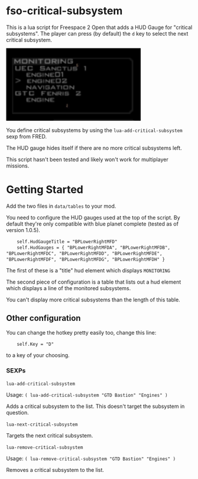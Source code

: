 # fso-critical-subsystem

This is a lua script for Freespace 2 Open that adds a HUD Gauge for "critical subsystems".
The player can press (by default) the `d` key to select the next critical subsystem.

![hud display](/screenshot.png)

You define critical subsystems by using the `lua-add-critical-subsystem` sexp from FRED.

The HUD gauge hides itself if there are no more critical subsystems left.

This script hasn't been tested and likely won't work for multiplayer missions.

# Getting Started

Add the two files in `data/tables` to your mod.

You need to configure the HUD gauges used at the top of the script.
By default they're only compatible with blue planet complete (tested as of version 1.0.5).

```
    self.HudGaugeTitle = "BPLowerRightMFD"
    self.HudGauges = { "BPLowerRightMFDA", "BPLowerRightMFDB", "BPLowerRightMFDC", "BPLowerRightMFDD", "BPLowerRightMFDE", "BPLowerRightMFDF", "BPLowerRightMFDG", "BPLowerRightMFDH" }
```

The first of these is a "title" hud element which displays `MONITORING`

The second piece of configuration is a table that lists out a hud element which displays a line of the monitored subsystems.

You can't display more critical subsystems than the length of this table.

## Other configuration

You can change the hotkey pretty easily too, change this line:

```
    self.Key = "D"
```

to a key of your choosing.

### SEXPs

`lua-add-critical-subsystem`

Usage: `( lua-add-critical-subsystem "GTD Bastion" "Engines" )`

Adds a critical subsystem to the list.
This doesn't target the subsystem in question.

`lua-next-critical-subsystem`

Targets the next critical subsystem.

`lua-remove-critical-subsystem`

Usage: `( lua-remove-critical-subsystem "GTD Bastion" "Engines" )`

Removes a critical subsystem to the list.
